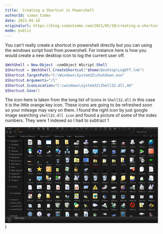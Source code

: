 ```yaml
---
title:  Creating a Shortcut in Powershell
authorId: simon_timms
date: 2021-05-10
originalurl: https://blog.simontimms.com/2021/05/10/creating-a-shortcut
mode: public
---
```




You can't really create a shortcut in powershell directly but you can using the windows script host from powershell. For instance here is how you would create a new desktop icon to log the current user off. 

```powershell
$WshShell = New-Object -comObject WScript.Shell
$Shortcut = $WshShell.CreateShortcut("$home\Desktop\LogOff.lnk")
$Shortcut.TargetPath="C:\Windows\System32\shutdown.exe"
$Shortcut.Arguments="/l"
$Shortcut.IconLocation="C:\windows\system32\Shell32.dll,44"
$Shortcut.Save()
```

The icon here is taken from the long list of icons in `Shell32.dll` in this case it is the little orange key icon. These icons are going to be refreshed soon so your mileage may vary on them. I found the right icon by just google image searching `shell32.dll icon` and found a picture of some of the index numbers. They were 1 indexed so I had to subtract 1

![](/images/2021-05-10-creating-a-shortcut.md/2021-05-10-11-39-21.png))